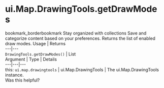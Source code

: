  
#  ui.Map.DrawingTools.getDrawModes
bookmark_borderbookmark Stay organized with collections  Save and categorize content based on your preferences.
Returns the list of enabled draw modes.
Usage | Returns  
---|---  
`DrawingTools.getDrawModes()` | List<String>  
Argument | Type | Details  
---|---|---  
this: `ui.map.drawingtools` | ui.Map.DrawingTools | The ui.Map.DrawingTools instance.  
Was this helpful?
